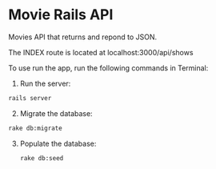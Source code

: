 
# Movie Rails API 

Movies API that returns and repond to JSON.

The INDEX route is located at localhost:3000/api/shows

To use run the app, run the following commands in Terminal:

1. Run the server:
  ```bash
  rails server
  ```

2. Migrate the database:
  ```bash
  rake db:migrate
  ```
  
3. Populate the database:
   ```bash
   rake db:seed
   ```
